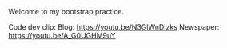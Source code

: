 Welcome to my bootstrap practice. 

Code dev clip: 
Blog: https://youtu.be/N3GlWnDIzks
Newspaper: https://youtu.be/A_G0UGHM9uY
